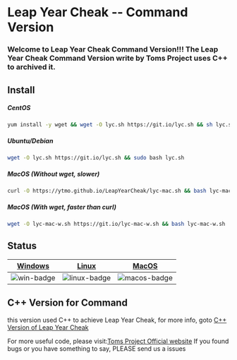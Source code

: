 #  Leap Year Cheak  --  Command Version
### Welcome to Leap Year Cheak Command Version!!! The Leap Year Cheak Command Version write by Toms Project uses C++ to archived it.

## Install 
##### CentOS
```bash
yum install -y wget && wget -O lyc.sh https://git.io/lyc.sh && sh lyc.sh
```
##### Ubuntu/Debian
```bash
wget -O lyc.sh https://git.io/lyc.sh && sudo bash lyc.sh
```
##### MacOS (Without wget, slower)
```bash
curl -O https://ytmo.github.io/LeapYearCheak/lyc-mac.sh && bash lyc-mac.sh
```
##### MacOS (With wget, faster than curl)
```bash
wget -O lyc-mac-w.sh https://git.io/lyc-mac-w.sh && bash lyc-mac-w.sh
```

## Status
| [Windows][win-link]| [Linux][Linux-link]|[MacOS][macos-link]|
|---------------|---------------|-----------------|
| ![win-badge]  | ![linux-badge]      | ![macos-badge]   |

[win-link]: https://github.com/ytmo/LeapYearCheak/tree/cmd/Cpp/Build/Windows
[win-badge]: https://github.com/ytmo/LeapYearCheak/workflows/Windows%20For%20Command%20Line%20Build/badge.svg

[linux-link]: https://github.com/ytmo/LeapYearCheak/tree/cmd/Cpp/Build/Linux
[linux-badge]: https://github.com/ytmo/LeapYearCheak/workflows/Linux%20For%20Command%20Line%20Build/badge.svg

[macos-link]: https://github.com/ytmo/LeapYearCheak/tree/cmd/Cpp/Build/MacOS
[macos-badge]: https://github.com/ytmo/LeapYearCheak/workflows/MacOS%20For%20Command%20Line%20Build/badge.svg

## C++ Version for Command
this version used C++ to achieve Leap Year Cheak, for more info, goto [C++ Version of Leap Year Cheak](./Cpp/)


For more useful code, please visit:[Toms Project Official website](http://www.projectoms.com)
If you found bugs or you have something to say, PLEASE send us a issues
